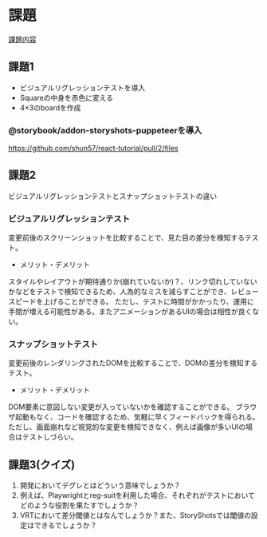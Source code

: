 # 課題

[課題内容](https://airtable.com/appPxhCPFYGqqN9YU/tblVlFr2q4lIqDKYc/viwX8r6DpCRp80swL/recDIw2Sk16CzaJ9k?blocks=hide)

## 課題1

- ビジュアルリグレッションテストを導入
- Squareの中身を赤色に変える
- 4×3のboardを作成

### @storybook/addon-storyshots-puppeteerを導入
https://github.com/shun57/react-tutorial/pull/2/files

## 課題2

ビジュアルリグレッションテストとスナップショットテストの違い

### ビジュアルリグレッションテスト

変更前後のスクリーンショットを比較することで、見た目の差分を検知するテスト。

- メリット・デメリット

スタイルやレイアウトが期待通りか(崩れていないか)？、リンク切れしていないかなどをテストで検知できるため、人為的なミスを減らすことができ、レビュースピードを上げることができる。
ただし、テストに時間がかかったり、運用に手間が増える可能性がある。またアニメーションがあるUIの場合は相性が良くない。

### スナップショットテスト

変更前後のレンダリングされたDOMを比較することで、DOMの差分を検知するテスト。

- メリット・デメリット

DOM要素に意図しない変更が入っていないかを確認することができる。
ブラウザ起動もなく、コードを確認するため、気軽に早くフィードバックを得られる。
ただし、画面崩れなど視覚的な変更を検知できなく、例えば画像が多いUIの場合はテストしづらい。

## 課題3(クイズ)

1. 開発においてデグレとはどういう意味でしょうか？
2. 例えば、Playwrightとreg-suitを利用した場合、それぞれがテストにおいてどのような役割を果たすでしょうか？
3. VRTにおいて差分閾値とはなんでしょうか？また、StoryShotsでは閾値の設定はできるでしょうか？
